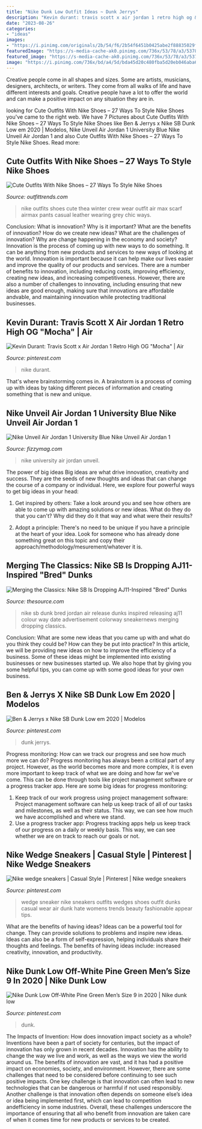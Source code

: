 ```yaml
---
title: "Nike Dunk Low Outfit Ideas ~ Dunk Jerrys"
description: "Kevin durant: travis scott x air jordan 1 retro high og &quot;mocha&quot;"
date: "2023-08-26"
categories:
- "ideas"
images:
- "https://i.pinimg.com/originals/2b/54/f6/2b54f6451b0425abe2f88835029ffdb4.jpg"
featuredImage: "https://s-media-cache-ak0.pinimg.com/736x/53/78/a3/5378a3cc1a9998b490e490a384b6c585.jpg"
featured_image: "https://s-media-cache-ak0.pinimg.com/736x/53/78/a3/5378a3cc1a9998b490e490a384b6c585.jpg"
image: "https://i.pinimg.com/736x/bd/a4/5d/bda45d20c480fba5d20eb046aba671ce.jpg"
---
```



Creative people come in all shapes and sizes. Some are artists, musicians, designers, architects, or writers. They come from all walks of life and have different interests and goals. Creative people have a lot to offer the world and can make a positive impact on any situation they are in.

	

		
looking for Cute Outfits With Nike Shoes – 27 Ways To Style Nike Shoes you've came to the right web. We have 7 Pictures about Cute Outfits With Nike Shoes – 27 Ways To Style Nike Shoes like Ben &amp; Jerrys x Nike SB Dunk Low em 2020 | Modelos, Nike Unveil Air Jordan 1 University Blue Nike Unveil Air Jordan 1 and also Cute Outfits With Nike Shoes – 27 Ways To Style Nike Shoes. Read more:
		
    
## Cute Outfits With Nike Shoes – 27 Ways To Style Nike Shoes

<img loading=lazy src="https://www.outfittrends.com/wp-content/uploads/2016/05/f13ed20a92e486427e574bec408a267d.jpg" onerror="this.onerror=null;this.src='https://tse2.mm.bing.net/th?id=OIP.4Mf5t4APblqPxUxIsW9cTgHaJ7&amp;pid=15.1';" alt="Cute Outfits With Nike Shoes – 27 Ways To Style Nike Shoes">

_Source: outfittrends.com_

>nike outfits shoes cute thea winter crew wear outfit air max scarf airmax pants casual leather wearing grey chic ways. 

	

Conclusion: What is innovation? Why is it important? What are the benefits of innovation? How do we create new ideas? What are the challenges of innovation? Why are change happening in the economy and society?
Innovation is the process of coming up with new ways to do something. It can be anything from new products and services to new ways of looking at the world. Innovation is important because it can help make our lives easier and improve the quality of our products and services. There are a number of benefits to innovation, including reducing costs, improving efficiency, creating new ideas, and increasing competitiveness. However, there are also a number of challenges to innovating, including ensuring that new ideas are good enough, making sure that innovations are affordable andvable, and maintaining innovation while protecting traditional businesses.

    
## Kevin Durant: Travis Scott X Air Jordan 1 Retro High OG &quot;Mocha&quot; | Air

<img loading=lazy src="https://i.pinimg.com/originals/90/9e/b1/909eb107fb41ea11bb01a1d9c12e26d6.png" onerror="this.onerror=null;this.src='https://tse4.mm.bing.net/th?id=OIP.CXtOgBPqRq0iho0_r9OIRgHaNK&amp;pid=15.1';" alt="Kevin Durant: Travis Scott x Air Jordan 1 Retro High OG &quot;Mocha&quot; | Air">

_Source: pinterest.com_

>nike durant. 

	

That's where brainstorming comes in. A brainstorm is a process of coming up with ideas by taking different pieces of information and creating something that is new and unique.

    
## Nike Unveil Air Jordan 1 University Blue Nike Unveil Air Jordan 1

<img loading=lazy src="https://fizzymag.com/uploads/article_photo/file_name/04e7020f-5a07-490c-9c57-6565944d5c00/nike-air-jordan-1-sneakers-university-blue-4.jpg" onerror="this.onerror=null;this.src='https://tse1.mm.bing.net/th?id=OIP.D1iJeYuIXxX5Tx8-QwljiwHaE8&amp;pid=15.1';" alt="Nike Unveil Air Jordan 1 University Blue Nike Unveil Air Jordan 1">

_Source: fizzymag.com_

>nike university air jordan unveil. 

	

The power of big ideas
Big ideas are what drive innovation, creativity and success. They are the seeds of new thoughts and ideas that can change the course of a company or individual. Here, we explore four powerful ways to get big ideas in your head:
1. Get inspired by others: Take a look around you and see how others are able to come up with amazing solutions or new ideas. What do they do that you can't? Why did they do it that way and what were their results?

2. Adopt a principle: There's no need to be unique if you have a principle at the heart of your idea. Look for someone who has already done something great on this topic and copy their approach/methodology/mesurement/whatever it is.

    
## Merging The Classics: Nike SB Is Dropping AJ11-Inspired &quot;Bred&quot; Dunks

<img loading=lazy src="http://thesource.com/wp-content/uploads/2018/08/nike-sb-dunk-high-jordan-11-bred-1.jpg" onerror="this.onerror=null;this.src='https://tse4.mm.bing.net/th?id=OIP.3w_FJcBr4Sd9B1cuypLxagHaFM&amp;pid=15.1';" alt="Merging the Classics: Nike SB Is Dropping AJ11-Inspired &quot;Bred&quot; Dunks">

_Source: thesource.com_

>nike sb dunk bred jordan air release dunks inspired releasing aj11 colour way date advertisement colorway sneakernews merging dropping classics. 

	

Conclusion: What are some new ideas that you came up with and what do you think they could be? How can they be put into practice?
In this article, we will be providing new ideas on how to improve the efficiency of a business. Some of these ideas might be implemented into existing businesses or new businesses started up. We also hope that by giving you some helpful tips, you can come up with some good ideas for your own business.

    
## Ben &amp; Jerrys X Nike SB Dunk Low Em 2020 | Modelos

<img loading=lazy src="https://i.pinimg.com/736x/bd/a4/5d/bda45d20c480fba5d20eb046aba671ce.jpg" onerror="this.onerror=null;this.src='https://tse1.mm.bing.net/th?id=OIP.tGWyAWqd0iiBBQXWpzb0XwHaJM&amp;pid=15.1';" alt="Ben &amp; Jerrys x Nike SB Dunk Low em 2020 | Modelos">

_Source: pinterest.com_

>dunk jerrys. 

	

Progress monitoring: How can we track our progress and see how much more we can do?
Progress monitoring has always been a critical part of any project. However, as the world becomes more and more complex, it is even more important to keep track of what we are doing and how far we've come. This can be done through tools like project management software or a progress tracker app. Here are some big ideas for progress monitoring: 
1. Keep track of our work progress using project management software: Project management software can help us keep track of all of our tasks and milestones, as well as their status. This way, we can see how much we have accomplished and where we stand. 
2. Use a progress tracker app: Progress tracking apps help us keep track of our progress on a daily or weekly basis. This way, we can see whether we are on track to reach our goals or not. 

    
## Nike Wedge Sneakers | Casual Style | Pinterest | Nike Wedge Sneakers

<img loading=lazy src="https://s-media-cache-ak0.pinimg.com/736x/53/78/a3/5378a3cc1a9998b490e490a384b6c585.jpg" onerror="this.onerror=null;this.src='https://tse4.mm.bing.net/th?id=OIP.4qzMlDs6NoDUxDHncshZhwHaLH&amp;pid=15.1';" alt="Nike wedge sneakers | Casual Style | Pinterest | Nike wedge sneakers">

_Source: pinterest.com_

>wedge sneaker nike sneakers outfits wedges shoes outfit dunks casual wear air dunk hate womens trends beauty fashionable appear tips. 

	

What are the benefits of having ideas?
Ideas can be a powerful tool for change. They can provide solutions to problems and inspire new ideas. Ideas can also be a form of self-expression, helping individuals share their thoughts and feelings. The benefits of having ideas include: increased creativity, innovation, and productivity.

    
## Nike Dunk Low Off-White Pine Green Men’s Size 9 In 2020 | Nike Dunk Low

<img loading=lazy src="https://i.pinimg.com/originals/2b/54/f6/2b54f6451b0425abe2f88835029ffdb4.jpg" onerror="this.onerror=null;this.src='https://tse2.mm.bing.net/th?id=OIP.GhaI64Ejfv5sWpfF1uYdaAHaJ4&amp;pid=15.1';" alt="Nike Dunk Low Off-White Pine Green Men’s Size 9 in 2020 | Nike dunk low">

_Source: pinterest.com_

>dunk. 

	

The Impacts of Invention: How does innovation impact society as a whole?
Inventions have been a part of society for centuries, but the impact of innovation has only grown in recent decades. Innovation has the ability to change the way we live and work, as well as the ways we view the world around us. The benefits of innovation are vast, and it has had a positive impact on economies, society, and environment. However, there are some challenges that need to be considered before continuing to see such positive impacts. One key challenge is that innovation can often lead to new technologies that can be dangerous or harmful if not used responsibly. Another challenge is that innovation often depends on someone else’s idea or idea being implemented first, which can lead to competition andefficiency in some industries. Overall, these challenges underscore the importance of ensuring that all who benefit from innovation are taken care of when it comes time for new products or services to be created.

